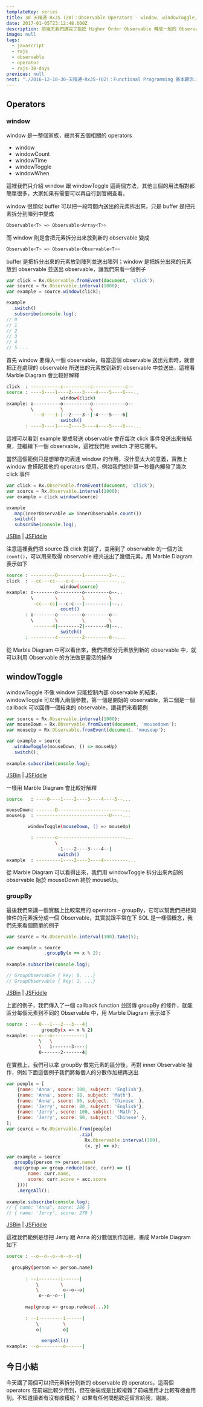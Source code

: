 ```yaml
---
templateKey: series
title: 30 天精通 RxJS (20)：Observable Operators - window, windowToggle, groupBy
date: 2017-01-05T23:12:48.000Z
description: 前幾天我們講完了能把 Higher Order Observable 轉成一般的 Observable 的 operators，今天我們要講能夠把一般的 Observable 轉成 Higher Order Observable 的 operators。其實前端不太有機會用到這類型的 Operators，都是在比較特殊的需求下才會看到，但還是會有遇到的時候。
image: null
tags:
  - javascript
  - rxjs
  - observable
  - operator
  - rxjs-30-days
previous: null
next: "./2016-12-18-30-天精通-RxJS-(02)：Functional Programming 基本觀念.md"
---
```


## Operators

### window

window 是一整個家族，總共有五個相關的 operators

- window
- windowCount
- windowTime
- windowToggle
- windowWhen

這裡我們只介紹 window 跟 windowToggle 這兩個方法，其他三個的用法相對都簡單很多，大家如果有需要可以再自行到官網查看。

window 很類似 buffer 可以把一段時間內送出的元素拆出來，只是 buffer 是把元素拆分到陣列中變成

```bash
Observable<T> => Observable<Array<T>>
```

而 window 則是會把元素拆分出來放到新的 observable 變成

```bash
Observable<T> => Observable<Observable<T>>
```

buffer 是把拆分出來的元素放到陣列並送出陣列；window 是把拆分出來的元素放到 observable 並送出 observable，讓我們來看一個例子
 
```javascript
var click = Rx.Observable.fromEvent(document, 'click');
var source = Rx.Observable.interval(1000);
var example = source.window(click);

example
  .switch()
  .subscribe(console.log);
// 0
// 1
// 2
// 3
// 4
// 5 ...
``` 
 
首先 window 要傳入一個 observable，每當這個 observable 送出元素時，就會把正在處理的 observable 所送出的元素放到新的 observable 中並送出，這裡看 Marble Diagram 會比較好解釋

```bash
click  : -----------c----------c------------c--
source : ----0----1----2----3----4----5----6---..
                    window(click)
example: o----------o----------o------------o--
         \          \          \
          ---0----1-|--2----3--|-4----5----6|
                    switch()
       : ----0----1----2----3----4----5----6---... 
```

這裡可以看到 example 變成發送 observable 會在每次 click 事件發送出來後結束，並繼續下一個 observable，這裡我們用 switch 才把它攤平。

當然這個範例只是想單存的表達 window 的作用，沒什麼太大的意義，實務上 window 會搭配其他的 operators 使用，例如我們想計算一秒鐘內觸發了幾次 click 事件

```javascript
var click = Rx.Observable.fromEvent(document, 'click');
var source = Rx.Observable.interval(1000);
var example = click.window(source)

example
  .map(innerObservable => innerObservable.count())
  .switch()
  .subscribe(console.log);
```
[JSBin](https://jsbin.com/fudocigewi/4/edit?html,js,output) | [JSFiddle](https://jsfiddle.net/sy1fybre/3/)

注意這裡我們把 source 跟 click 對調了，並用到了 observable 的一個方法 `count()`，可以用來取得 observable 總共送出了幾個元素，用 Marble Diagram 表示如下

```bash
source : ---------0---------1---------2--...
click  : --cc---cc----c-c----------------...
                    window(source)
example: o--------o---------o---------o--..
         \        \         \         \
          -cc---cc|---c-c---|---------|--..
                    count()
       : o--------o---------o---------o--
         \        \         \         \
          -------4|--------2|--------0|--..
                    switch()
       : ---------4---------2---------0--... 
```

從 Marble Diagram 中可以看出來，我們把部分元素放到新的 observable 中，就可以利用 Observable 的方法做更靈活的操作

windowToggle
------

windowToggle 不像 window 只能控制內部 observable 的結束，windowToggle 可以傳入兩個參數，第一個是開始的 observable，第二個是一個 callback 可以回傳一個結束的 observable，讓我們來看範例

```javascript
var source = Rx.Observable.interval(1000);
var mouseDown = Rx.Observable.fromEvent(document, 'mousedown');
var mouseUp = Rx.Observable.fromEvent(document, 'mouseup');

var example = source
  .windowToggle(mouseDown, () => mouseUp)
  .switch();
  
example.subscribe(console.log);
```
[JSBin](https://jsbin.com/fudocigewi/3/edit?html,js,output) | [JSFiddle](https://jsfiddle.net/sy1fybre/2/)

一樣用 Marble Diagram 會比較好解釋

```bash
source   : ----0----1----2----3----4----5--...

mouseDown: -------D------------------------...
mouseUp  : ---------------------------U----...

        windowToggle(mouseDown, () => mouseUp)

         : -------o-------------------------...
                  \
                   -1----2----3----4--|
                   switch()
example  : ---------1----2----3----4---------...                                     
```

從 Marble Diagram 可以看得出來，我們用 windowToggle 拆分出來內部的 observable 始於 mouseDown 終於 mouseUp。

### groupBy

最後我們來講一個實務上比較常用的 operators - groupBy，它可以幫我們把相同條件的元素拆分成一個 Observable，其實就跟平常在下 SQL 是一樣個概念，我們先來看個簡單的例子

```javascript
var source = Rx.Observable.interval(300).take(5);

var example = source
              .groupBy(x => x % 2);
              
example.subscribe(console.log);

// GroupObservable { key: 0, ...}
// GroupObservable { key: 1, ...}
```
[JSBin](https://jsbin.com/fudocigewi/1/edit?html,js,console) | [JSFiddle](https://jsfiddle.net/sy1fybre/1/)

上面的例子，我們傳入了一個 callback function 並回傳 groupBy 的條件，就能區分每個元素到不同的 Observable 中，用 Marble Diagram 表示如下

```bash
source : ---0---1---2---3---4|
             groupBy(x => x % 2)
example: ---o---o------------|
            \   \
            \   1-------3----|
            0-------2-------4|
```

在實務上，我們可以拿 groupBy 做完元素的區分後，再對 inner Observable 操作，例如下面這個例子我們將每個人的分數作加總再送出

```javascript
var people = [
    {name: 'Anna', score: 100, subject: 'English'},
    {name: 'Anna', score: 90, subject: 'Math'},
    {name: 'Anna', score: 96, subject: 'Chinese' }, 
    {name: 'Jerry', score: 80, subject: 'English'},
    {name: 'Jerry', score: 100, subject: 'Math'},
    {name: 'Jerry', score: 90, subject: 'Chinese' }, 
];
var source = Rx.Observable.from(people)
						   .zip(
						     Rx.Observable.interval(300), 
						     (x, y) => x);

var example = source
  .groupBy(person => person.name)
  .map(group => group.reduce((acc, curr) => ({ 
	    name: curr.name,
	    score: curr.score + acc.score 
	})))
	.mergeAll();
	
example.subscribe(console.log);
// { name: "Anna", score: 286 }
// { name: 'Jerry', score: 270 }
```
[JSBin](https://jsbin.com/fudocigewi/2/edit?html,js,console) | [JSFiddle](https://jsfiddle.net/sy1fybre/)

這裡我們範例是想把 Jerry 跟 Anna 的分數個別作加總，畫成 Marble Diagram 如下

```bash
source : --o--o--o--o--o--o|
  
  groupBy(person => person.name)
     
       : --i--------i------|
           \        \
           \         o--o--o|
            o--o--o--|
            
	   map(group => group.reduce(...))
	     
       : --i---------i------|
           \         \
           o|        o|
        
             mergeAll()
example: --o---------o------|           
```


今日小結
------

今天講了兩個可以把元素拆分到新的 observable 的 operators，這兩個 operators 在前端比較少用到，但在後端或是比較複雜了前端應用才比較有機會用到。不知道讀者有沒有收穫呢？ 如果有任何問題歡迎留言給我，謝謝。